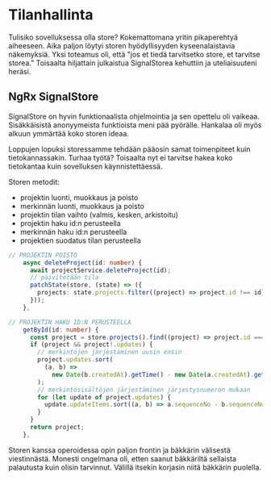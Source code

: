 # Tilanhallinta

Tulisiko sovelluksessa olla store? Kokemattomana yritin pikaperehtyä aiheeseen. Aika paljon löytyi storen hyödyllisyyden kyseenalaistavia näkemyksiä. Yksi toteamus oli, että "jos et tiedä tarvitsetko store, et tarvitse storea." Toisaalta hiljattain julkaistua SignalStorea kehuttiin ja uteliaisuuteni heräsi.

## NgRx SignalStore

SignalStore on hyvin funktionaalista ohjelmointia ja sen opettelu oli vaikeaa. Sisäkkäisistä anonyymeista funktioista meni pää pyörälle. Hankalaa oli myös alkuun ymmärtää koko storen ideaa.

Loppujen lopuksi storessamme tehdään pääosin samat toimenpiteet kuin tietokannassakin. Turhaa työtä? Toisaalta nyt ei tarvitse hakea koko tietokantaa kuin sovelluksen käynnistettäessä.

Storen metodit:

- projektin luonti, muokkaus ja poisto
- merkinnän luonti, muokkaus ja poisto
- projektin tilan vaihto (valmis, kesken, arkistoitu)
- projektin haku id:n perusteella
- merkinnän haku id:n perusteella
- projektien suodatus tilan perusteella

```typescript
// PROJEKTIN POISTO
    async deleteProject(id: number) {
      await projectService.deleteProject(id);
      // päivitetään tila
      patchState(store, (state) => ({
        projects: state.projects.filter((project) => project.id !== id),
      }));
    },

```

```typescript
// PROJEKTIN HAKU ID:N PERUSTEELLA
    getById(id: number) {
      const project = store.projects().find((project) => project.id === id);
      if (project && project!.updates) {
        // merkintöjen järjestäminen uusin ensin
        project.updates.sort(
          (a, b) =>
            new Date(b.createdAt).getTime() - new Date(a.createdAt).getTime()
        );
        // merkintösisältöjen järjestäminen järjestysnumeron mukaan
        for (let update of project.updates) {
          update.updateItems.sort((a, b) => a.sequenceNo - b.sequenceNo);
        }
      }
      return project;
    },
```

Storen kanssa operoidessa opin paljon frontin ja bäkkärin välisestä viestinnästä. Monesti ongelmana oli, etten saanut bäkkäriltä sellaista palautusta kuin olisin tarvinnut. Välillä itsekin korjasin niitä bäkkärin puolella.
